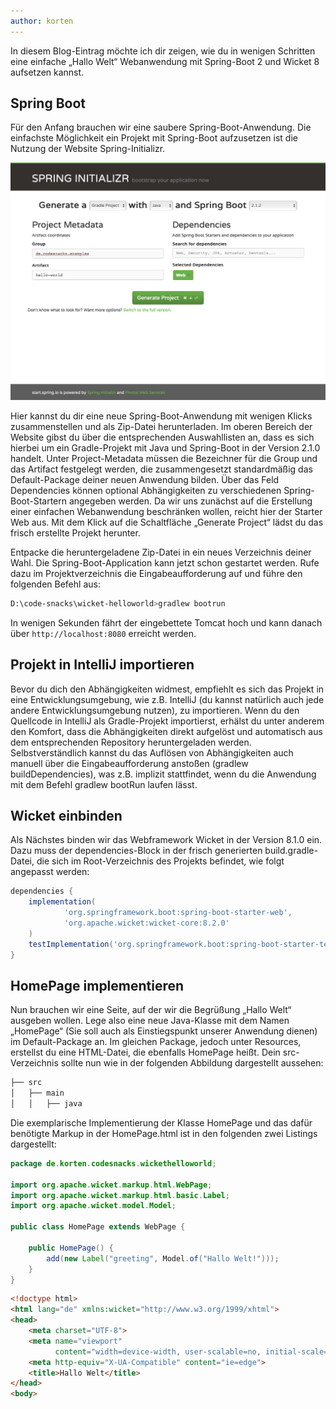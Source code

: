 ```yaml
---
author: korten
---
```

In diesem Blog-Eintrag möchte ich dir zeigen, wie du in wenigen Schritten eine einfache „Hallo Welt“ Webanwendung mit Spring-Boot 2 und Wicket 8 aufsetzen kannst.

## Spring Boot
Für den Anfang brauchen wir eine saubere Spring-Boot-Anwendung. Die einfachste Möglichkeit ein Projekt mit Spring-Boot aufzusetzen ist die Nutzung der Website Spring-Initializr.

![Spring-Initializr](/assets/images/spring-initializr-screenshot.png)

Hier kannst du dir eine neue Spring-Boot-Anwendung mit wenigen Klicks zusammenstellen und als Zip-Datei herunterladen. Im oberen Bereich der Website gibst du über die entsprechenden Auswahllisten an, dass es sich hierbei um ein Gradle-Projekt mit Java und Spring-Boot in der Version 2.1.0 handelt. Unter Project-Metadata müssen die Bezeichner für die Group und das Artifact festgelegt werden, die zusammengesetzt standardmäßig das Default-Package deiner neuen Anwendung bilden. Über das Feld Dependencies können optional Abhängigkeiten zu verschiedenen Spring-Boot-Startern angegeben werden. Da wir uns zunächst auf die Erstellung einer einfachen Webanwendung beschränken wollen, reicht hier der Starter Web aus.  Mit dem Klick auf die Schaltfläche „Generate Project“ lädst du das frisch erstellte Projekt herunter.

Entpacke die heruntergeladene Zip-Datei in ein neues Verzeichnis deiner Wahl. Die Spring-Boot-Application kann jetzt schon gestartet werden. Rufe dazu im Projektverzeichnis die Eingabeaufforderung auf und führe den folgenden Befehl aus:

```bash
D:\code-snacks\wicket-helloworld>gradlew bootrun
```

In wenigen Sekunden fährt der eingebettete Tomcat hoch und kann danach über `http://localhost:8080` erreicht werden.

## Projekt in IntelliJ importieren
Bevor du dich den Abhängigkeiten widmest, empfiehlt es sich das Projekt in eine Entwicklungsumgebung, wie z.B. IntelliJ (du kannst natürlich auch jede andere Entwicklungsumgebung nutzen), zu importieren. Wenn du den Quellcode in IntelliJ als Gradle-Projekt importierst, erhälst du unter anderem den Komfort, dass die Abhängigkeiten direkt aufgelöst und automatisch aus dem entsprechenden Repository heruntergeladen werden. Selbstverständlich kannst du das Auflösen von Abhängigkeiten auch manuell über die Eingabeaufforderung anstoßen (gradlew buildDependencies), was z.B. implizit stattfindet, wenn du die Anwendung mit dem Befehl gradlew bootRun laufen lässt.

## Wicket einbinden
Als Nächstes binden wir das Webframework Wicket in der Version 8.1.0 ein. Dazu muss der dependencies-Block in der frisch generierten build.gradle-Datei, die sich im Root-Verzeichnis des Projekts befindet, wie folgt angepasst werden:

```groovy
dependencies {
    implementation(
            'org.springframework.boot:spring-boot-starter-web',
            'org.apache.wicket:wicket-core:8.2.0'
    )
    testImplementation('org.springframework.boot:spring-boot-starter-test')
}
```

## HomePage implementieren
Nun brauchen wir eine Seite, auf der wir die Begrüßung „Hallo Welt“ ausgeben wollen. Lege also eine neue Java-Klasse mit dem Namen „HomePage“ (Sie soll auch als Einstiegspunkt unserer Anwendung dienen) im Default-Package an. Im gleichen Package, jedoch unter Resources, erstellst du eine HTML-Datei, die ebenfalls HomePage heißt. Dein src-Verzeichnis sollte nun wie in der folgenden Abbildung dargestellt aussehen:

```bash
├── src
│   ├── main
│   │   ├── java

```

Die exemplarische Implementierung der Klasse HomePage und das dafür benötigte Markup in der HomePage.html ist in den folgenden zwei Listings dargestellt:

```java
package de.korten.codesnacks.wickethelloworld;
 
import org.apache.wicket.markup.html.WebPage;
import org.apache.wicket.markup.html.basic.Label;
import org.apache.wicket.model.Model;
 
public class HomePage extends WebPage {
 
    public HomePage() {
        add(new Label("greeting", Model.of("Hallo Welt!")));
    }
}
```

```html
<!doctype html>
<html lang="de" xmlns:wicket="http://www.w3.org/1999/xhtml">
<head>
    <meta charset="UTF-8">
    <meta name="viewport"
          content="width=device-width, user-scalable=no, initial-scale=1.0, maximum-scale=1.0, minimum-scale=1.0">
    <meta http-equiv="X-UA-Compatible" content="ie=edge">
    <title>Hallo Welt</title>
</head>
<body>
```

